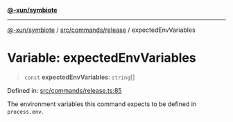 [**@-xun/symbiote**](../../../../README.md)

***

[@-xun/symbiote](../../../../README.md) / [src/commands/release](../README.md) / expectedEnvVariables

# Variable: expectedEnvVariables

> `const` **expectedEnvVariables**: `string`[]

Defined in: [src/commands/release.ts:85](https://github.com/Xunnamius/symbiote/blob/4231719a4050b5b3956e3e19d12d8c469fd0bd37/src/commands/release.ts#L85)

The environment variables this command expects to be defined in
`process.env`.

